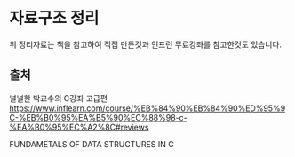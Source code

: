 
# 자료구조 정리

위 정리자료는 책을 참고하여 직접 만든것과 인프런 무료강좌를 참고한것도 있습니다.

출처
---
널널한 박교수의 C강좌 고급편
https://www.inflearn.com/course/%EB%84%90%EB%84%90%ED%95%9C-%EB%B0%95%EA%B5%90%EC%88%98-c-%EA%B0%95%EC%A2%8C#reviews

FUNDAMETALS OF DATA STRUCTURES IN C
